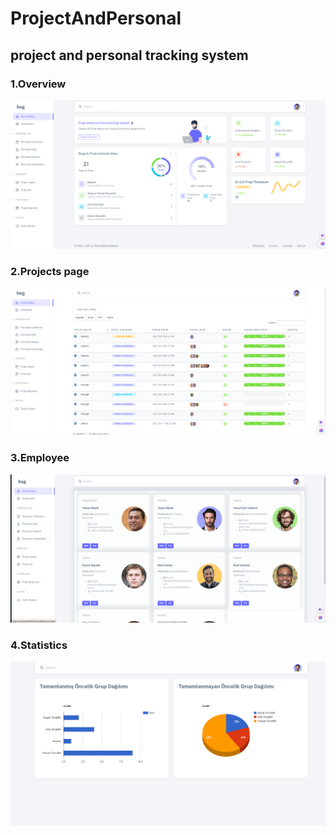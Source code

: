 # ProjectAndPersonal
<h2>project and personal tracking system</h2>

<h3>1.Overview</h3>
<img src="./1.png"/>
<h3>2.Projects page</h3>
<img src="./2.png"/>
<h3>3.Employee</h3>
<img src="./3.png"/>
<h3>4.Statistics</h3>
<img src="./4.png"/>




